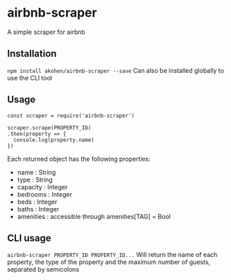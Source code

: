 # airbnb-scraper
A simple scraper for airbnb

## Installation
`npm install akohen/airbnb-scraper --save`
Can also be installed globally to use the CLI tool

## Usage
```
const scraper = require('airbnb-scraper')

scraper.scrape(PROPERTY_ID)
.then(property => {
  console.log(property.name)
})
```

Each returned object has the following properties:
* name : String
* type : String
* capacity : Integer
* bedrooms : Integer
* beds : Integer
* baths : Integer
* amenities : accessible through amenities[TAG] = Bool

## CLI usage
`airbnb-scraper PROPERTY_ID PROPERTY_ID...`
Will return the name of each property, the type of the property and the maximum number of guests, separated by semicolons
